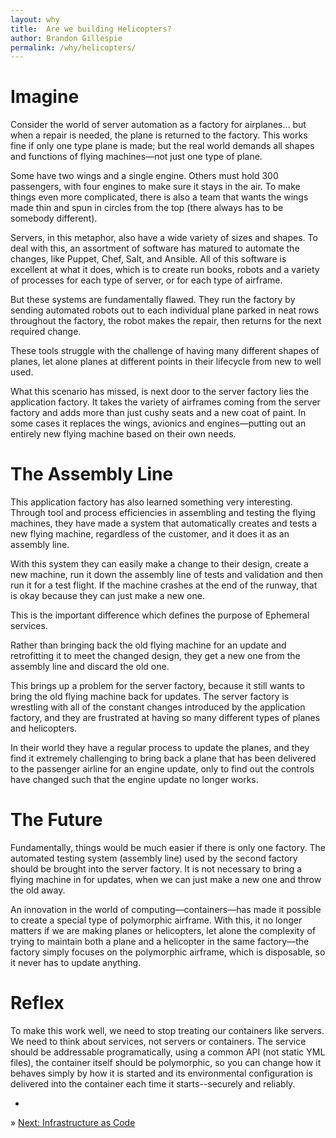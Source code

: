 ```yaml
---
layout: why
title:  Are we building Helicopters?
author: Brandon Gillespie
permalink: /why/helicopters/
---
```


# Imagine

Consider the world of server automation as a factory for airplanes… but when a repair is needed, the plane is returned to the factory. This works fine if only one type plane is made; but the real world demands all shapes and functions of flying machines—not just one type of plane.

Some have two wings and a single engine. Others must hold 300 passengers, with four engines to make sure it stays in the air. To make things even more complicated, there is also a team that wants the wings made thin and spun in circles from the top (there always has to be somebody different).

Servers, in this metaphor, also have a wide variety of sizes and shapes. To deal with this, an assortment of software has matured to automate the changes, like Puppet, Chef, Salt, and Ansible. All of this software is excellent at what it does, which is to create run books, robots and a variety of processes for each type of server, or for each type of airframe.

But these systems are fundamentally flawed. They run the factory by sending automated robots out to each individual plane parked in neat rows throughout the factory, the robot makes the repair, then returns for the next required change.

These tools struggle with the challenge of having many different shapes of planes, let alone planes at different points in their lifecycle from new to well used.

What this scenario has missed, is next door to the server factory lies the application factory. It takes the variety of airframes coming from the server factory and adds more than just cushy seats and a new coat of paint. In some cases it replaces the wings, avionics and engines—putting out an entirely new flying machine based on their own needs.

# The Assembly Line

This application factory has also learned something very interesting. Through tool and process efficiencies in assembling and testing the flying machines, they have made a system that automatically creates and tests a new flying machine, regardless of the customer, and it does it as an assembly line.

With this system they can easily make a change to their design, create a new machine, run it down the assembly line of tests and validation and then run it for a test flight. If the machine crashes at the end of the runway, that is okay because they can just make a new one.

This is the important difference which defines the purpose of Ephemeral services.

Rather than bringing back the old flying machine for an update and retrofitting it to meet the changed design, they get a new one from the assembly line and discard the old one.

This brings up a problem for the server factory, because it still wants to bring the old flying machine back for updates. The server factory is wrestling with all of the constant changes introduced by the application factory, and they are frustrated at having so many different types of planes and helicopters.

In their world they have a regular process to update the planes, and they find it extremely challenging to bring back a plane that has been delivered to the passenger airline for an engine update, only to find out the controls have changed such that the engine update no longer works.

# The Future

Fundamentally, things would be much easier if there is only one factory. The automated testing system (assembly line) used by the second factory should be brought into the server factory. It is not necessary to bring a flying machine in for updates, when we can just make a new one and throw the old away.

An innovation in the world of computing—containers—has made it possible to create a special type of polymorphic airframe. With this, it no longer matters if we are making planes or helicopters, let alone the complexity of trying to maintain both a plane and a helicopter in the same factory—the factory simply focuses on the polymorphic airframe, which is disposable, so it never has to update anything.

# Reflex

To make this work well, we need to stop treating our containers like servers.  We need to think about services, not servers or containers.  The service should be addressable programatically, using a common API (not static YML files), the container itself should be polymorphic, so you can change how it behaves simply by how it is started and its environmental configuration is delivered into the container each time it starts--securely and reliably.

-

&raquo; [Next: Infrastructure as Code](/why/iac/)
